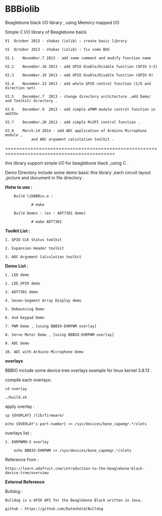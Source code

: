 BBBiolib
=======

Beaglebone black I/O library , using Memory mapped I/O

Simple C I/O library of Beaglebone balck

	V1 	October 2013 - shabaz (iolib) : create basic library 

	V2 	October 2013 - shabaz (iolib) : fix some BUG

	V2.1	November.7 2013 - add some comment and modify function name

	V2.2	November.10 2013 - add GPIO Enable/Disable function (GPIO 1~3)

	V2.3	November.19 2013 - add GPIO Enable/Disable function (GPIO 0)

	V2.4	November.23 2013 - add whole GPIO control function (I/O and direction set)

	V2.5	December.7  2013 - change directory architecture ,add Demo/ and Toolkit/ directory .

	V2.6	December.9  2013 - add simple ePWM module control function in am335x

	V2.7	December.20 2013 - add simple McSPI control function .

	V2.8	March.14 2014 - add ADC application of Arduino Microphone module ,
				and ADC argument calculation toolkit .

=============================================================================================

this library support simple I/O for beaglebone black ,using C .

Demo Directory include some demo basic this library ,each circuit layout ,picture and document in file directory .


**Hotw to use :**

        Build libBBBio.a :

                # make

        Build Demos : (ex : ADT7301 demo)

                # make ADT7301


**Toolkit List :**

	1. GPIO CLK Status toolkit

	2. Expansion Header toolkit

	3. ADC Argument Calculation toolkit



**Demo List :**

	1. LED demo

	2. LED_GPIO demo

	3. ADT7301 demo

	4. Seven-Segment Array Display demo

	5. Debouncing Demo

	6. 4x4 keypad Demo

	7. PWM Demo , [using BBBIO-EHRPWM overlay]

	8. Servo Motor Demo , [using BBBIO-EHRPWM overlay]

	9. ADC Demo

	10. ADC with Arduino Microphone Demo


**overlays**

BBBIO include some device tree overlays example for linux kernel 3.8.13 .

compile each overlays:

	cd overlay

	./build.sh

apply overlay :

	cp {OVERLAY} /lib/firmware/

	echo {OVERLAY's part-number} >> /sys/devices/bone_capemgr.*/slots

overlays list :

	1. EHRPWM0~3 overlay

		echo BBBIO-EHRPWM >> /sys/devices/bone_capemgr.*/slots

Reference from :

	https://learn.adafruit.com/introduction-to-the-beaglebone-black-device-tree/overview



**External Reference**

Bulldog :

	Bulldog is a GPIO API for the Beaglebone Black written in Java.

	github : https://github.com/Datenheld/Bulldog

